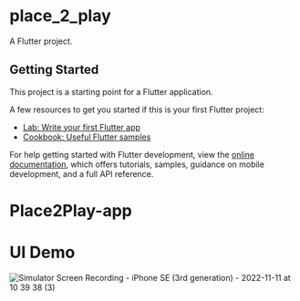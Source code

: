 # place_2_play

A Flutter project.

## Getting Started

This project is a starting point for a Flutter application.

A few resources to get you started if this is your first Flutter project:

- [Lab: Write your first Flutter app](https://docs.flutter.dev/get-started/codelab)
- [Cookbook: Useful Flutter samples](https://docs.flutter.dev/cookbook)

For help getting started with Flutter development, view the
[online documentation](https://docs.flutter.dev/), which offers tutorials,
samples, guidance on mobile development, and a full API reference.
# Place2Play-app
# UI Demo
![Simulator Screen Recording - iPhone SE (3rd generation) - 2022-11-11 at 10 39 38 (3)](https://user-images.githubusercontent.com/10078203/201384165-949d15c1-a64b-4ae5-a870-c09fb07f9e36.gif)
